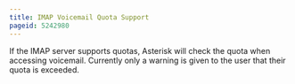 ```yaml
---
title: IMAP Voicemail Quota Support
pageid: 5242980
---
```


If the IMAP server supports quotas, Asterisk will check the quota when accessing voicemail. Currently only a warning is given to the user that their quota is exceeded.
